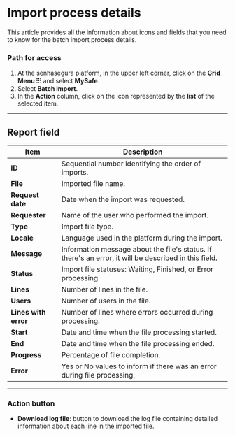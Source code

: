 # Import process details

This article provides all the information about icons and fields that you need to know for the batch import process details.

### Path for access

1. At the senhasegura platform, in the upper left corner, click on the **Grid Menu ⁝⁝⁝** and select **MySafe**.
2. Select **Batch import**.
3. In the **Action** column, click on the icon represented by the **list** of the selected item.

***
## Report field

**Item**|**Description**
|---|---|
**ID**|Sequential number identifying the order of imports.
**File**|Imported file name.
**Request date**|Date when the import was requested.
**Requester**|Name of the user who performed the import.
**Type**|Import file type.
**Locale**|Language used in the platform during the import.
**Message**|Information message about the file's status. If there's an error, it will be described in this field.
**Status**|Import file statuses: Waiting, Finished, or Error processing.
**Lines**|Number of lines in the file.
**Users**|Number of users in the file.
**Lines with error**|Number of lines where errors occurred during processing.
**Start**|Date and time when the file processing started.
**End**|Date and time when the file processing ended.
**Progress**|Percentage of file completion.
**Error**|Yes or No values to inform if there was an error during file processing.
***
### Action button
* **Download log file**: button to download the log file containing detailed information about each line in the imported file.
